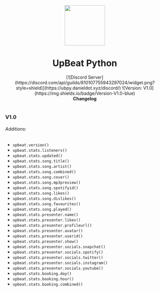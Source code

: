 <div align="center">
  <img src="https://media.discordapp.net/attachments/810107756421709827/810114469295685642/download.png" width="128px" style="max-width: 100%;">
  <h1>UpBeat Python</h1>
  [![Discord Server](https://discord.com/api/guilds/810107755943297024/widget.png?style=shield)](https://ubpy.danieldot.xyz/discord/)
  ![Version: V1.0](https://img.shields.io/badge/Version-V1.0-blue)
  <br>
  <b>Changelog</b>
  <br>
</div>
<br>

### V1.0
###### Additions:
- `upbeat.version()`
- `upbeat.stats.listeners()`
- `upbeat.stats.updated()`
- `upbeat.stats.song.title()`
- `upbeat.stats.song.artist()`
- `upbeat.stats.song.combined()`
- `upbeat.stats.song.cover()`
- `upbeat.stats.song.mp3preview()`
- `upbeat.stats.song.spotifyid()`
- `upbeat.stats.song.likes()`
- `upbeat.stats.song.dislikes()`
- `upbeat.stats.song.favourites()`
- `upbeat.stats.song.played()`
- `upbeat.stats.presenter.name()`
- `upbeat.stats.presenter.likes()`
- `upbeat.stats.presenter.profileurl()`
- `upbeat.stats.presenter.avatar()`
- `upbeat.stats.presenter.userid()`
- `upbeat.stats.presenter.show()`
- `upbeat.stats.presenter.socials.snapchat()`
- `upbeat.stats.presenter.socials.spotify()`
- `upbeat.stats.presenter.socials.twitter()`
- `upbeat.stats.presenter.socials.instagram()`
- `upbeat.stats.presenter.socials.youtube()`
- `upbeat.stats.booking.day()`
- `upbeat.stats.booking.hour()`
- `upbeat.stats.booking.combined()`

